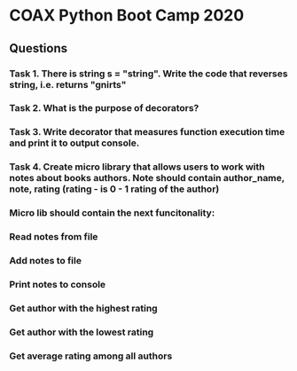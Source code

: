 # COAX Python Boot Camp 2020

## Questions
### Task 1. There is string s = "string". Write the code that reverses string, i.e. returns "gnirts"
### Task 2. What is the purpose of decorators?
### Task 3. Write decorator that measures function execution time and print it to output console.
### Task 4. Create micro library that allows users to work with notes about books authors. Note should contain author_name, note, rating (rating - is 0 - 1 rating of the author) 
### Micro lib should contain the next funcitonality:
### Read notes from file
### Add notes to file
### Print notes to console
### Get author with the highest rating
### Get author with the lowest rating
### Get average rating among all authors
